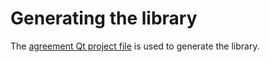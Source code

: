 # Generating the library

The [agreement Qt project file](Agreement.pro) is used to generate the library.
